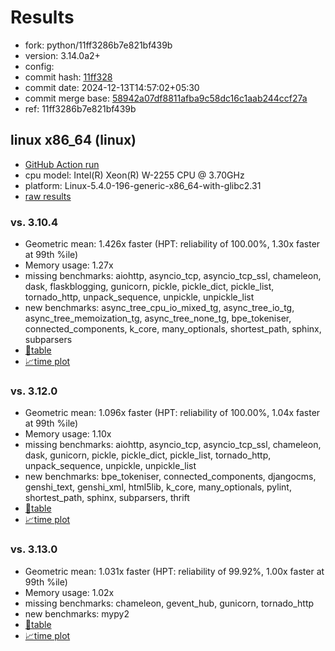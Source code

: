 # Results

- fork: python/11ff3286b7e821bf439b
- version: 3.14.0a2+
- config: 
- commit hash: [11ff328](https://github.com/python/cpython/commit/11ff328)
- commit date: 2024-12-13T14:57:02+05:30
- commit merge base: [58942a07df8811afba9c58dc16c1aab244ccf27a](https://github.com/python/cpython/commit/58942a07df8811afba9c58dc16c1aab244ccf27a)
- ref: 11ff3286b7e821bf439b

## linux x86_64 (linux)

- [GitHub Action run](https://github.com/faster-cpython/benchmarking/actions/runs/12356845204)
- cpu model: Intel(R) Xeon(R) W-2255 CPU @ 3.70GHz
- platform: Linux-5.4.0-196-generic-x86_64-with-glibc2.31
- [raw results](bm-20241213-linux-x86_64-python-11ff3286b7e821bf439b-3.14.0a2%2B-11ff328.json)

### vs. 3.10.4

- Geometric mean: 1.426x faster (HPT: reliability of 100.00%, 1.30x faster at 99th %ile)
- Memory usage: 1.27x
- missing benchmarks: aiohttp, asyncio_tcp, asyncio_tcp_ssl, chameleon, dask, flaskblogging, gunicorn, pickle, pickle_dict, pickle_list, tornado_http, unpack_sequence, unpickle, unpickle_list
- new benchmarks: async_tree_cpu_io_mixed_tg, async_tree_io_tg, async_tree_memoization_tg, async_tree_none_tg, bpe_tokeniser, connected_components, k_core, many_optionals, shortest_path, sphinx, subparsers
- [📄table](bm-20241213-linux-x86_64-python-11ff3286b7e821bf439b-3.14.0a2%2B-11ff328-vs-3.10.4.md)
- [📈time plot](bm-20241213-linux-x86_64-python-11ff3286b7e821bf439b-3.14.0a2%2B-11ff328-vs-3.10.4.svg)

### vs. 3.12.0

- Geometric mean: 1.096x faster (HPT: reliability of 100.00%, 1.04x faster at 99th %ile)
- Memory usage: 1.10x
- missing benchmarks: aiohttp, asyncio_tcp, asyncio_tcp_ssl, chameleon, dask, gunicorn, pickle, pickle_dict, pickle_list, tornado_http, unpack_sequence, unpickle, unpickle_list
- new benchmarks: bpe_tokeniser, connected_components, djangocms, genshi_text, genshi_xml, html5lib, k_core, many_optionals, pylint, shortest_path, sphinx, subparsers, thrift
- [📄table](bm-20241213-linux-x86_64-python-11ff3286b7e821bf439b-3.14.0a2%2B-11ff328-vs-3.12.0.md)
- [📈time plot](bm-20241213-linux-x86_64-python-11ff3286b7e821bf439b-3.14.0a2%2B-11ff328-vs-3.12.0.svg)

### vs. 3.13.0

- Geometric mean: 1.031x faster (HPT: reliability of 99.92%, 1.00x faster at 99th %ile)
- Memory usage: 1.02x
- missing benchmarks: chameleon, gevent_hub, gunicorn, tornado_http
- new benchmarks: mypy2
- [📄table](bm-20241213-linux-x86_64-python-11ff3286b7e821bf439b-3.14.0a2%2B-11ff328-vs-3.13.0.md)
- [📈time plot](bm-20241213-linux-x86_64-python-11ff3286b7e821bf439b-3.14.0a2%2B-11ff328-vs-3.13.0.svg)

